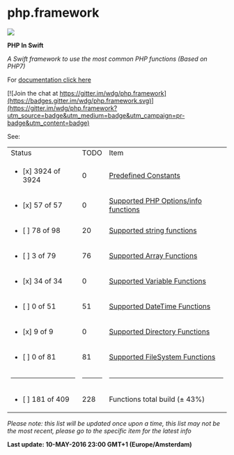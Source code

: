# php.framework

<img src='https://raw.githubusercontent.com/wdg/php.framework/master/PHPFramework/PHPFramework/Assets/phpswift.png'>

**PHP In Swift**

*A Swift framework to use the most common PHP functions (Based on PHP7)*

For <a target='_blank' href='http://wdg.github.io/php.framework/'>documentation click here</a>

[![Join the chat at https://gitter.im/wdg/php.framework](https://badges.gitter.im/wdg/php.framework.svg)](https://gitter.im/wdg/php.framework?utm_source=badge&utm_medium=badge&utm_campaign=pr-badge&utm_content=badge)

See:

<table>
<tr><td>Status</td><td>TODO</td><td>Item</td></tr>
<tr><td><ul><li>[x] 3924 of 3924</li></ul></td><td>0</td><td><a target='_blank' href='https://github.com/wdg/php.framework/issues/3'>Predefined Constants</a></td></tr>
<tr><td><ul><li>[x] 57 of 57</li></ul></td><td>0</td><td><a target='_blank' href='https://github.com/wdg/php.framework/issues/2'>Supported PHP Options/info functions</a></td></tr>
<tr><td><ul><li>[ ] 78 of 98</li></ul></td><td>20</td><td><a target='_blank' href='https://github.com/wdg/php.framework/issues/1'>Supported string functions</a></td></tr>
<tr><td><ul><li>[ ] 3 of 79</li></ul></td><td>76</td><td><a target='_blank' href='https://github.com/wdg/php.framework/issues/4'>Supported Array Functions</a></td></tr>
<tr><td><ul><li>[x] 34 of 34</li></ul></td><td>0</td><td><a target='_blank' href='https://github.com/wdg/php.framework/issues/5'>Supported Variable Functions</a></td></tr>
<tr><td><ul><li>[ ] 0 of 51</li></ul></td><td>51</td><td><a target='_blank' href='https://github.com/wdg/php.framework/issues/6'>Supported DateTime Functions</a></td></tr>
<tr><td><ul><li>[x] 9 of 9</li></ul></td><td>0</td><td><a target='_blank' href='https://github.com/wdg/php.framework/issues/7'>Supported Directory Functions</a></td></tr>
<tr><td><ul><li>[ ] 0 of 81</li></ul></td><td>81</td><td><a target='_blank' href='https://github.com/wdg/php.framework/issues/8'>Supported FileSystem Functions</a></td></tr>
<tr><td><hr></td><td><hr></td><td><hr></td></tr>
<tr><td><ul><li>[ ] 181 of 409</li></ul></td><td>228</td><td>Functions total build (± 43%)</td></tr>
</table>

<i>Please note: this list will be updated once upon a time, this list may not be the most recent, please go to the specific item for the latest info</i>

<b>Last update: 10-MAY-2016 23:00 GMT+1 (Europe/Amsterdam)</b>
